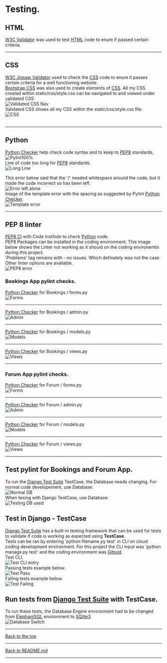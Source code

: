 # Testing.

## HTML

[W3C Validator](https://validator.w3.org/) was used to test [HTML](https://www.w3schools.com/html) code to enure if passed certain criteria.

<hr>

## CSS

[W3C Jigsaw Validator](https://jigsaw.w3.org/css-validator/) used to check the [CSS](https://www.w3schools.com/Css) code to enure it passes certain criteria for a well functioning website.<br>
[Bootstrap CSS](https://getbootstrap.com/) was also used to create elements of [CSS](https://www.w3schools.com/Css).
All my CSS created within static/css/style.css can be navigated to and viewed under validated CSS<br>
![Validated CSS Nav](media/readme-images/ValidatedCSSTitle.png)<br>
Validated CSS shows all my CSS within the static/css/style.css file.<br>
![CSS](media/readme-images/ValidatedCSS.png)<br>
<br>
<hr>

## Python

[Python Checker](https://www.pythonchecker.com/) help check code syntax and to keep to [PEP8](https://pep8.org) standards.<br>
![Pylint100%](media/readme-images/pylint100.png)<br>
Line of code too long for [PEP8](https://pep8.org) standards.<br>
![Long Line](media/readme-images/pylintlongline.png)<br>


This error below said that the '/' needed whitespace around the code, but it made the code incorrect so has been left.<br>
![Error left alone](media/readme-images/Pylinterror.png)<br>
Image of the template error with the spacing as suggested by Pylint [Python Checker](https://www.pythonchecker.com/).<br>
![Template error](media/readme-images/TemplateError.png)

<hr>

## PEP 8 linter

[PEP8 CI](https://pep8ci.herokuapp.com/) with Code Institute to check [Python](https://www.python.org) code.<br>
PEP8 Packages can be installed in the coding environment. This image below shows the Linter not working as it should on the coding environemtn during this project.<br>
'Problems' tag remains with - no issues. Which definately was not the case. Other linter options are avaliable.<br>
![PEP8 error](media/readme-images/PEP8%26FLAKE8Check.png)
<br>

### Bookings App pylint checks.

[Python Checker](https://www.pythonchecker.com/) for Bookings / forms.py<br>
![Forms](/media/readme-images/PYBookingForms.png)<br>
<hr>

[Python Checker](https://www.pythonchecker.com/) for Bookings / admin.py<br>
![Admin](/media/readme-images/PYBookingAdmin.png)<br>
<hr>

[Python Checker](https://www.pythonchecker.com/) for Bookings / models.py<br>
![Models](/media/readme-images/PYBookingModels.png)<br>
<hr>

[Python Checker](https://www.pythonchecker.com/) for Bookings / views.py<br>
![Views](/media/readme-images/PYBookingViews.png)<br>
<hr>


### Forum App pylint checks.

[Python Checker](https://www.pythonchecker.com/) for Forum / forms.py<br>
![Forms](/media/readme-images/PYForumForms.png)<br>
<hr>

[Python Checker](https://www.pythonchecker.com/) for Forum / admin.py<br>
![Admin](/media/readme-images/PYForumAdmin.png)<br>
<hr>

[Python Checker](https://www.pythonchecker.com/) for Forum / models.py<br>
![Models](/media/readme-images/PYForumModels.png)<br>
<hr>

[Python Checker](https://www.pythonchecker.com/) for Forum / views.py<br>
![Views](/media/readme-images/PYForumViews.png)<br>
<hr>

## Test pylint for Bookings and Forum App.

To run the [Django Test Suite](https://docs.djangoproject.com/en/4.2/topics/testing/) TestCase, the Database needs changing.
For normal code developement, use Database:<br>
![Normal DB](media/readme-images/RunDB.png)<br>
When tesing with Django TestCase, use Database:<br>
![Testing DB used](media/readme-images/RunDBTest.png)<br>


## Test in Django - TestCase

[Django Test Suite](https://docs.djangoproject.com/en/4.2/topics/testing/) has a built-in testing framework that can be used for tests to validate if code is working as expected using **TestCase**.<br>
Tests can be ran by entering 'python filename.py test' in CLI on cloud coding development environment. For this project the CLI input was 'python manage.py test' and the coding environment was [Gitpod](https://www.gitpod.io).<br>
Test CLI.<br>
![Test CLI entry](media/readme-images/TestCLI.png)<br>
Passing tests example below.<br>
![Test Pass](media/readme-images/TestPass.png)<br>
Failing tests example below.<br>
![Test Failing](media/readme-images/TestFail.png)<br>

## Run tests from [Django Test Suite](https://docs.djangoproject.com/en/4.2/topics/testing/) with TestCase.

To run these tests, the Database Engine environment had to be changed from [ElephantSQL](https://www.elephantsql.com) environment to [SQlite3](https://sqlite.org).<br>
![Database Switch](media/readme-images/DBswitchTest.png)
<br>

<hr>

[Back to the top](#testing)

<hr>

[Back to README.md](README.md)

<hr>